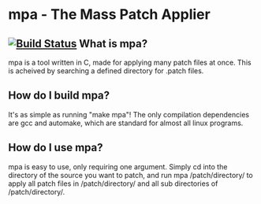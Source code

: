 mpa - The Mass Patch Applier 
================================
[![Build Status](https://travis-ci.org/frap129/mpa.svg?branch=0.1)](https://travis-ci.org/frap129/mpa)
What is mpa?
------------
mpa is a tool written in C, made for applying many patch files
at once. This is acheived by searching a defined directory for
.patch files.

How do I build mpa?
-------------------
It's as simple as running "make mpa"! The only compilation
dependencies are gcc and automake, which are standard for
almost all linux programs.

How do I use mpa?
-----------------
mpa is easy to use, only requiring one argument. Simply cd into
the directory of the source you want to patch, and run 
  mpa /patch/directory/
to apply all patch files in /patch/directory/ and all sub
directories of /patch/directory/.


